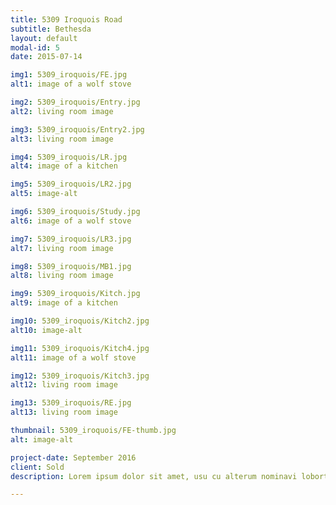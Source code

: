 ```yaml
---
title: 5309 Iroquois Road
subtitle: Bethesda
layout: default
modal-id: 5
date: 2015-07-14

img1: 5309_iroquois/FE.jpg
alt1: image of a wolf stove

img2: 5309_iroquois/Entry.jpg
alt2: living room image

img3: 5309_iroquois/Entry2.jpg
alt3: living room image

img4: 5309_iroquois/LR.jpg
alt4: image of a kitchen

img5: 5309_iroquois/LR2.jpg
alt5: image-alt

img6: 5309_iroquois/Study.jpg
alt6: image of a wolf stove

img7: 5309_iroquois/LR3.jpg
alt7: living room image

img8: 5309_iroquois/MB1.jpg
alt8: living room image

img9: 5309_iroquois/Kitch.jpg
alt9: image of a kitchen

img10: 5309_iroquois/Kitch2.jpg
alt10: image-alt

img11: 5309_iroquois/Kitch4.jpg
alt11: image of a wolf stove

img12: 5309_iroquois/Kitch3.jpg
alt12: living room image

img13: 5309_iroquois/RE.jpg
alt13: living room image

thumbnail: 5309_iroquois/FE-thumb.jpg
alt: image-alt

project-date: September 2016
client: Sold
description: Lorem ipsum dolor sit amet, usu cu alterum nominavi lobortis. At duo novum diceret. Tantas apeirian vix et, usu sanctus postulant inciderint ut, populo diceret necessitatibus in vim. Cu eum dicam feugiat noluisse.

---
```

